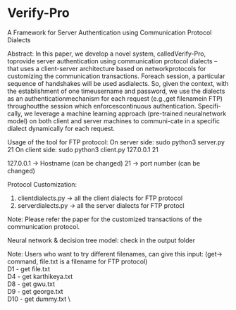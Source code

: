 # Verify-Pro
A Framework for Server Authentication using Communication Protocol Dialects

Abstract: In this paper, we develop a novel system, calledVerify-Pro, toprovide server authentication using communication protocol dialects – that uses a client-server architecture based on networkprotocols for customizing the communication transactions. Foreach session, a particular sequence of handshakes will be used asdialects. So, given the context, with the establishment of one timeusername and password, we use the dialects as an authenticationmechanism for each request (e.g.,get filenamein FTP) throughoutthe session which enforcescontinuous authentication. Specifi-cally, we leverage a machine learning approach (pre-trained neuralnetwork model) on both client and server machines to communi-cate in a specific dialect dynamically for each request.

Usage of the tool for FTP protocol:
On server side: sudo python3 server.py 21 
On client side: sudo python3 client.py 127.0.0.1 21

127.0.0.1 -> Hostname (can be changed)
21 -> port number (can be changed)

Protocol Customization:
1. clientdialects.py -> all the client dialects for FTP protocol
2. serverdialects.py -> all the server dialects for FTP protocl

Note: Please refer the paper for the customized transactions of the communication protocol.

Neural network & decision tree model: check in the output folder

Note: Users who want to try different filenames, can give this input: (get-> command, file.txt is a filename for FTP protocol)\
D1  - get file.txt\
D4  - get karthikeya.txt \
D8  - get gwu.txt \
D9  - get george.txt \
D10 - get dummy.txt \



